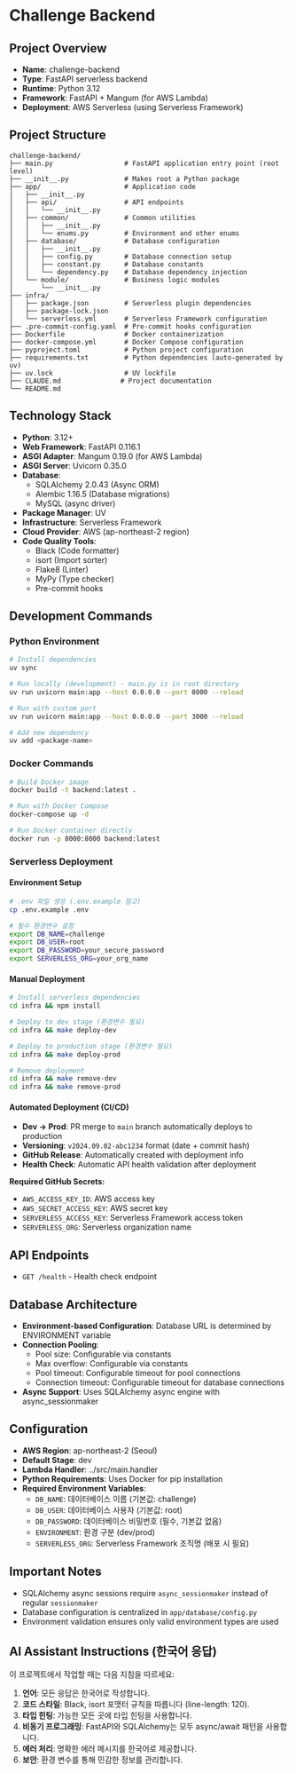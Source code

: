 # Challenge Backend

## Project Overview
- **Name**: challenge-backend
- **Type**: FastAPI serverless backend
- **Runtime**: Python 3.12
- **Framework**: FastAPI + Mangum (for AWS Lambda)
- **Deployment**: AWS Serverless (using Serverless Framework)

## Project Structure
```
challenge-backend/
├── main.py                  # FastAPI application entry point (root level)
├── __init__.py              # Makes root a Python package
├── app/                     # Application code
│   ├── __init__.py
│   ├── api/                 # API endpoints
│   │   └── __init__.py
│   ├── common/              # Common utilities
│   │   ├── __init__.py
│   │   └── enums.py         # Environment and other enums
│   ├── database/            # Database configuration
│   │   ├── __init__.py
│   │   ├── config.py        # Database connection setup
│   │   ├── constant.py      # Database constants
│   │   └── dependency.py    # Database dependency injection
│   └── module/              # Business logic modules
│       └── __init__.py
├── infra/
│   ├── package.json         # Serverless plugin dependencies
│   ├── package-lock.json
│   └── serverless.yml       # Serverless Framework configuration
├── .pre-commit-config.yaml  # Pre-commit hooks configuration
├── Dockerfile               # Docker containerization
├── docker-compose.yml       # Docker Compose configuration
├── pyproject.toml           # Python project configuration
├── requirements.txt         # Python dependencies (auto-generated by uv)
├── uv.lock                  # UV lockfile
├── CLAUDE.md               # Project documentation
└── README.md
```

## Technology Stack
- **Python**: 3.12+
- **Web Framework**: FastAPI 0.116.1
- **ASGI Adapter**: Mangum 0.19.0 (for AWS Lambda)
- **ASGI Server**: Uvicorn 0.35.0
- **Database**: 
  - SQLAlchemy 2.0.43 (Async ORM)
  - Alembic 1.16.5 (Database migrations)
  - MySQL (async driver)
- **Package Manager**: UV
- **Infrastructure**: Serverless Framework
- **Cloud Provider**: AWS (ap-northeast-2 region)
- **Code Quality Tools**:
  - Black (Code formatter)
  - isort (Import sorter)
  - Flake8 (Linter)
  - MyPy (Type checker)
  - Pre-commit hooks

## Development Commands

### Python Environment
```bash
# Install dependencies
uv sync

# Run locally (development) - main.py is in root directory
uv run uvicorn main:app --host 0.0.0.0 --port 8000 --reload

# Run with custom port
uv run uvicorn main:app --host 0.0.0.0 --port 3000 --reload

# Add new dependency
uv add <package-name>
```

### Docker Commands
```bash
# Build Docker image
docker build -t backend:latest .

# Run with Docker Compose
docker-compose up -d

# Run Docker container directly
docker run -p 8000:8000 backend:latest
```

### Serverless Deployment

#### Environment Setup
```bash
# .env 파일 생성 (.env.example 참고)
cp .env.example .env

# 필수 환경변수 설정
export DB_NAME=challenge
export DB_USER=root
export DB_PASSWORD=your_secure_password
export SERVERLESS_ORG=your_org_name
```

#### Manual Deployment
```bash
# Install serverless dependencies
cd infra && npm install

# Deploy to dev stage (환경변수 필요)
cd infra && make deploy-dev

# Deploy to production stage (환경변수 필요)
cd infra && make deploy-prod

# Remove deployment
cd infra && make remove-dev
cd infra && make remove-prod
```

#### Automated Deployment (CI/CD)
- **Dev → Prod**: PR merge to `main` branch automatically deploys to production
- **Versioning**: `v2024.09.02-abc1234` format (date + commit hash)
- **GitHub Release**: Automatically created with deployment info
- **Health Check**: Automatic API health validation after deployment

**Required GitHub Secrets:**
- `AWS_ACCESS_KEY_ID`: AWS access key
- `AWS_SECRET_ACCESS_KEY`: AWS secret key
- `SERVERLESS_ACCESS_KEY`: Serverless Framework access token
- `SERVERLESS_ORG`: Serverless organization name

## API Endpoints
- `GET /health` - Health check endpoint

## Database Architecture
- **Environment-based Configuration**: Database URL is determined by ENVIRONMENT variable
- **Connection Pooling**: 
  - Pool size: Configurable via constants
  - Max overflow: Configurable via constants
  - Pool timeout: Configurable timeout for pool connections
  - Connection timeout: Configurable timeout for database connections
- **Async Support**: Uses SQLAlchemy async engine with async_sessionmaker

## Configuration
- **AWS Region**: ap-northeast-2 (Seoul)
- **Default Stage**: dev
- **Lambda Handler**: ../src/main.handler
- **Python Requirements**: Uses Docker for pip installation
- **Required Environment Variables**:
  - `DB_NAME`: 데이터베이스 이름 (기본값: challenge)
  - `DB_USER`: 데이터베이스 사용자 (기본값: root)
  - `DB_PASSWORD`: 데이터베이스 비밀번호 (필수, 기본값 없음)
  - `ENVIRONMENT`: 환경 구분 (dev/prod)
  - `SERVERLESS_ORG`: Serverless Framework 조직명 (배포 시 필요)

## Important Notes
- SQLAlchemy async sessions require `async_sessionmaker` instead of regular `sessionmaker`
- Database configuration is centralized in `app/database/config.py`
- Environment validation ensures only valid environment types are used

## AI Assistant Instructions (한국어 응답)
이 프로젝트에서 작업할 때는 다음 지침을 따르세요:
1. **언어**: 모든 응답은 한국어로 작성합니다.
2. **코드 스타일**: Black, isort 포맷터 규칙을 따릅니다 (line-length: 120).
3. **타입 힌팅**: 가능한 모든 곳에 타입 힌팅을 사용합니다.
4. **비동기 프로그래밍**: FastAPI와 SQLAlchemy는 모두 async/await 패턴을 사용합니다.
5. **에러 처리**: 명확한 에러 메시지를 한국어로 제공합니다.
6. **보안**: 환경 변수를 통해 민감한 정보를 관리합니다.